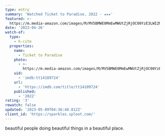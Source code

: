 ```yaml
---
type: entry
summary: 'Watched Ticket to Paradise, 2022 - ★★★'
featured: >-
  https://m.media-amazon.com/images/M/MV5BMWE0MmEwMWUtZjRjOC00YzE3LWI2MjctNjc3NWQ0YTVmNDQ4XkEyXkFqcGdeQXVyODk4OTc3MTY@._V1_SX300.jpg
date: '2023-04-26'
watch-of:
  type:
    - h-cite
  properties:
    name:
      - Ticket to Paradise
    photo:
      - >-
        https://m.media-amazon.com/images/M/MV5BMWE0MmEwMWUtZjRjOC00YzE3LWI2MjctNjc3NWQ0YTVmNDQ4XkEyXkFqcGdeQXVyODk4OTc3MTY@._V1_SX300.jpg
    uid:
      - 'imdb:tt14109724'
    url:
      - 'https://imdb.com/title/tt14109724'
    published:
      - '2022'
rating: '3'
rewatch: false
updated: '2023-05-09T04:36:40.812Z'
client_id: 'https://sparkles.sploot.com/'
---
```

beautiful people doing beautiful things in a beautiful place.
